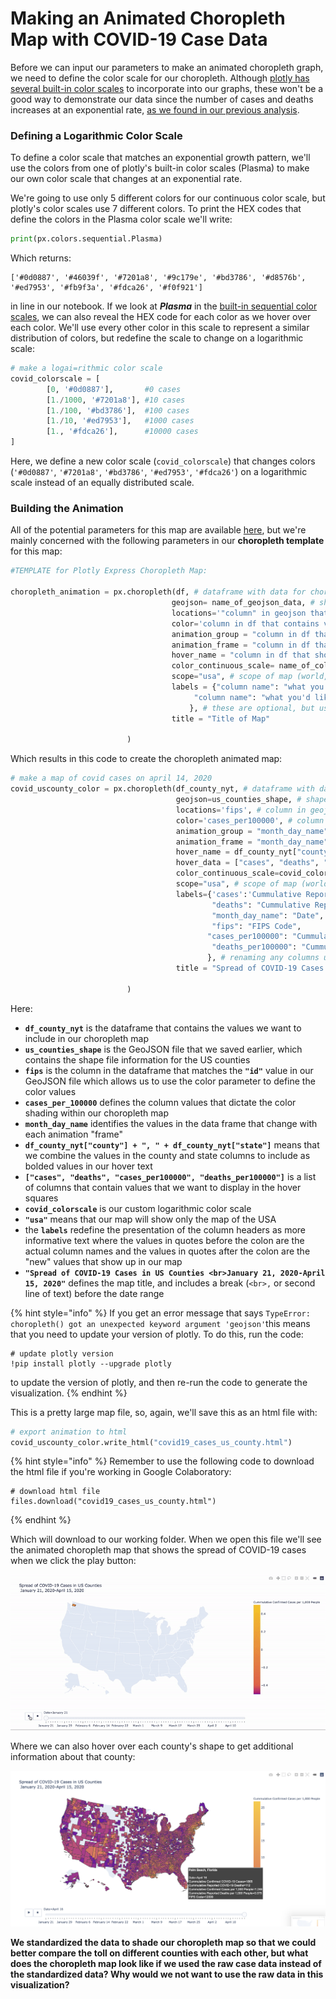 # Making an Animated Choropleth Map with COVID-19 Case Data

Before we can input our parameters to make an animated choropleth graph, we need to define the color scale for our choropleth. Although [plotly has several built-in color scales](https://plotly.com/python/builtin-colorscales/) to incorporate into our graphs, these won't be a good way to demonstrate our data since the number of cases and deaths increases at an exponential rate, [as we found in our previous analysis](https://colab.research.google.com/drive/1zClEc4YwwmQcxYKtTVT5YgqHVKn2GSqJ). 

### Defining a Logarithmic Color Scale

To define a color scale that matches an exponential growth pattern, we'll use the colors from one of plotly's built-in color scales \(Plasma\) to make our own color scale that changes at an exponential rate.

We're going to use only 5 different colors for our continuous color scale, but plotly's color scales use 7 different colors. To print the HEX codes that define the colors in the Plasma color scale we'll write: 

```python
print(px.colors.sequential.Plasma)
```

Which returns: 

```text
['#0d0887', '#46039f', '#7201a8', '#9c179e', '#bd3786', '#d8576b', '#ed7953', '#fb9f3a', '#fdca26', '#f0f921']
```

in line in our notebook. If we look at _**Plasma**_ in the [built-in sequential color scales](https://plotly.com/python/builtin-colorscales/#builtin-sequential-color-scales), we can also reveal the HEX code for each color as we hover over each color. We'll use every other color in this scale to represent a similar distribution of colors, but redefine the scale to change on a logarithmic scale:

```python
# make a logai=rithmic color scale
covid_colorscale = [
        [0, '#0d0887'],       #0 cases
        [1./1000, '#7201a8'], #10 cases
        [1./100, '#bd3786'],  #100 cases
        [1./10, '#ed7953'],   #1000 cases
        [1., '#fdca26'],      #10000 cases
]
```

Here, we define a new color scale \(`covid_colorscale`\) that changes colors \(`'#0d0887'`, `'#7201a8'`, `'#bd3786'`, `'#ed7953'`, `'#fdca26'`\) on a logarithmic scale instead of an equally distributed scale. 

### Building the Animation

 All of the potential parameters for this map are available [here](https://plotly.github.io/plotly.py-docs/generated/plotly.express.choropleth.html), but we're mainly concerned with the following parameters in our **choropleth template** for this map:

```python
#TEMPLATE for Plotly Express Choropleth Map:

choropleth_animation = px.choropleth(df, # dataframe with data for choropleth
                                    geojson= name_of_geojson_data, # shape, geospatial data geojson
                                    locations='"column" in geojson that denotes the shapes', 
                                    color='column in df that contains values that define the color scale',
                                    animation_group = "column in df that changes with each animation frame",
                                    animation_frame = "column in df that identifies each animation frame",
                                    hover_name = "column in df that shows up in bold in the hover square",
                                    color_continuous_scale= name_of_colorscale, 
                                    scope="usa", # scope of map (world, USA, or any continent)
                                    labels = {"column name": "what you'd like to rename the column to",
                                         "column name": "what you'd like to rename the column to"
                                        }, # these are optional, but usually make for nicer data presenation
                                    title = "Title of Map"
                                          
                          )
```

Which results in this code to create the choropleth animated map: 

```python
# make a map of covid cases on april 14, 2020
covid_uscounty_color = px.choropleth(df_county_nyt, # dataframe with data for choropleth
                                     geojson=us_counties_shape, # shape, geospatial data geojson
                                     locations='fips', # column in geojson that denotes the shapes
                                     color='cases_per100000', # column in df that denotes the color scale
                                     animation_group = "month_day_name",
                                     animation_frame = "month_day_name",
                                     hover_name = df_county_nyt["county"] + ", " + df_county_nyt["state"],
                                     hover_data = ["cases", "deaths", "cases_per100000", "deaths_per100000"],
                                     color_continuous_scale=covid_colorscale, # custom color scale to better show exponential growth
                                     scope="usa", # scope of map (world, USA, or any continent)
                                     labels={'cases':'Cummulative Reported COVID-19 Cases',
                                             "deaths": "Cummulative Reported COVID-19 Deaths",
                                             "month_day_name": "Date",
                                             "fips": "FIPS Code",
                                            "cases_per100000": "Cummulative Reported Cases per 100,000 People",
                                             "deaths_per100000": "Cummulative Reported Deaths per 100,000 People"
                                            }, # renaming any columns used
                                     title = "Spread of COVID-19 Cases in US Counties Per Capita<br>January 21, 2020-April 15, 2020"
                                          
                          )
```

Here:

* **`df_county_nyt`** is the dataframe that contains the values we want to include in our choropleth map
* **`us_counties_shape`** is the GeoJSON file that we saved earlier, which contains the shape file information for the US counties
* **`fips`** is the column in the dataframe that matches the **`"id"`** value in our GeoJSON file which allows us to use the color parameter to define the color values
* **`cases_per_100000`** defines the column values that dictate the color shading within our choropleth map
* **`month_day_name`** identifies the values in the data frame that change with each animation "frame"
* **`df_county_nyt["county"] + ", " + df_county_nyt["state"]`** means that we combine the values in the county and state columns to include as bolded values in our hover text
* **`["cases", "deaths", "cases_per100000", "deaths_per100000"]`** is a list of columns that contain values that we want to display in the hover squares
* **`covid_colorscale`** is our custom logarithmic color scale
* **`"usa"`** means that our map will show only the map of the USA
* the **`labels`** redefine the presentation of the column headers as more informative text where the values in quotes before the colon are the actual column names and the values in quotes after the colon are the "new" values that show up in our map
* **`"Spread of COVID-19 Cases in US Counties <br>January 21, 2020-April 15, 2020"`** defines the map title, and includes a break \(`<br>,` or second line of text\) before the date range

{% hint style="info" %}
If you get an error message that says `TypeError: choropleth() got an unexpected keyword argument 'geojson'`this means that you need to update your version of plotly. To do this, run the code: 

```text
# update plotly version
!pip install plotly --upgrade plotly
```

to update the version of plotly, and then re-run the code to generate the visualization.
{% endhint %}

This is a pretty large map file, so, again, we'll save this as an html file with:

```python
# export animation to html
covid_uscounty_color.write_html("covid19_cases_us_county.html")
```

{% hint style="info" %}
Remember to use the following code to download the html file if you're working in Google Colaboratory: 

```text
# download html file
files.download("covid19_cases_us_county.html")
```
{% endhint %}

Which will download to our working folder. When we open this file we'll see the animated choropleth map that shows the spread of COVID-19 cases when we click the play button: 

![](../.gitbook/assets/us_county_covid19_toll.gif)

Where we can also hover over each county's shape to get additional information about that county:

![](../.gitbook/assets/choropleth-hover-data.png)

**We standardized the data to shade our choropleth map so that we could better compare the toll on different counties with each other, but what does the choropleth map look like if we used the raw case data instead of the standardized data? Why would we not want to use the raw data in this visualization?**



